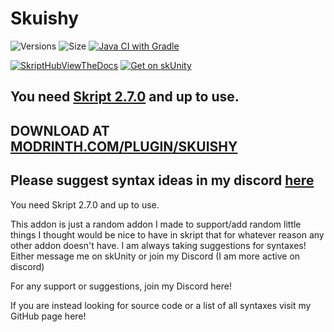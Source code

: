 # Skuishy

![Versions](https://img.shields.io/github/v/release/aabssmc/Skuishy) ![Size](https://img.shields.io/github/repo-size/aabssmc/Skuishy) [![Java CI with Gradle](https://github.com/aabssmc/Skuishy/actions/workflows/gradle.yml/badge.svg)](https://github.com/aabssmc/Skuishy/actions/workflows/gradle.yml)


[![SkriptHubViewTheDocs](http://skripthub.net/static/addon/ViewTheDocsButton.png)](http://skripthub.net/docs/?addon=Skuishy)
[![Get on skUnity](https://docs.skunity.com/skunity/library/Docs/Assets/assets/images/buttons/v2/get-the-syntax-square.png)](https://docs.skunity.com/syntax/search/addon:Skuishy)

## You need [Skript 2.7.0](https://github.com/SkriptLang/Skript) and up to use.

## DOWNLOAD AT [MODRINTH.COM/PLUGIN/SKUISHY](https://modrinth.com/plugin/skuishy)

## Please suggest syntax ideas in my discord [here](https://discord.gg/66DF7pMdnp)

You need Skript 2.7.0 and up to use.


This addon is just a random addon I made to support/add random little things I thought would be nice to have in skript that for whatever reason any other addon doesn't have. I am always taking suggestions for syntaxes! Either message me on skUnity or join my Discord (I am more active on discord)


For any support or suggestions, join my Discord here!

If you are instead looking for source code or a list of all syntaxes visit my GitHub page here!
